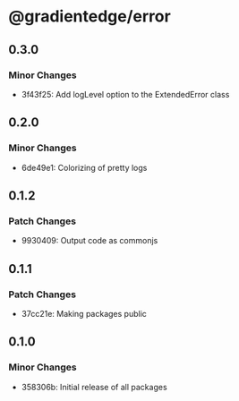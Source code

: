 # @gradientedge/error

## 0.3.0

### Minor Changes

- 3f43f25: Add logLevel option to the ExtendedError class

## 0.2.0

### Minor Changes

- 6de49e1: Colorizing of pretty logs

## 0.1.2

### Patch Changes

- 9930409: Output code as commonjs

## 0.1.1

### Patch Changes

- 37cc21e: Making packages public

## 0.1.0

### Minor Changes

- 358306b: Initial release of all packages
